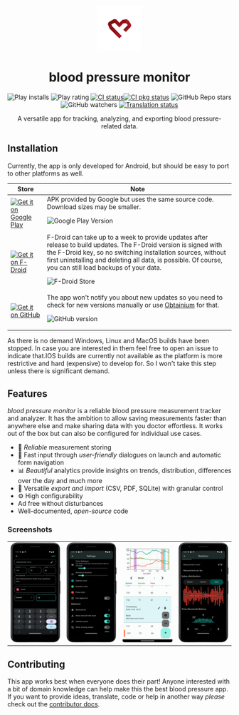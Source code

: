 <div align="center">  
  <img src="https://github.com/NobodyForNothing/blood-pressure-monitor-fl/blob/79b8a2d38703a5ff6d491019ba51b0374c39963a/android/app/src/main/res/drawable/icon.png" width="20%" height="20%"></img>
</div>


<h1 align="center"> blood pressure monitor </h1>
<div align="center">
  <img alt="Play installs" src="https://img.shields.io/endpoint?color=green&logo=google-play&logoColor=green&url=https%3A%2F%2Fplay.cuzi.workers.dev%2Fplay%3Fi%3Dcom.derdilla.bloodPressureApp%26gl%3DUS%26hl%3Den%26l%3DInstalls%26m%3D%24totalinstalls">
  <img alt="Play rating" src="https://img.shields.io/endpoint?color=green&logo=google-play&logoColor=green&url=https%3A%2F%2Fplay.cuzi.workers.dev%2Fplay%3Fi%3Dcom.derdilla.bloodPressureApp%26gl%3DDE%26hl%3Den%26l%3DRating%26m%3D%24rating%2520%25E2%2598%2585%2520">
  <a href="https://github.com/NobodyForNothing/blood-pressure-monitor-fl/actions/workflows/.yml">
    <img src="https://img.shields.io/github/actions/workflow/status/NobodyForNothing/blood-pressure-monitor-fl/.github%2Fworkflows%2Fapp-CI.yml?style=flat&logo=github&label=CI-app" alt="CI status"/><img src="https://img.shields.io/github/actions/workflow/status/NobodyForNothing/blood-pressure-monitor-fl/.github%2Fworkflows%2Fpkg-CI.yml?style=flat&logo=github&label=CI-pkgs" alt="CI pkg status"/></a>
  <img alt="GitHub Repo stars" src="https://img.shields.io/github/stars/NobodyForNothing/blood-pressure-monitor-fl?style=flat&logo=github">
  <img alt="GitHub watchers" src="https://img.shields.io/github/watchers/NobodyForNothing/blood-pressure-monitor-fl?style=flat&logo=github">
  <a href="https://hosted.weblate.org/engage/blood-pressure-monitor-fl/">
    <img src="https://img.shields.io/weblate/progress/blood-pressure-monitor-fl?logo=weblate" alt="Translation status"/></a>
</div>
<p align="center">
  A versatile app for tracking, analyzing, and exporting blood pressure-related data.
</p>

## Installation

Currently, the app is only developed for Android, but should be easy to port to other platforms as well.

Store    |  Note
---------|-------
<a href='https://play.google.com/store/apps/details?id=com.derdilla.bloodPressureApp&pcampaignid=pcampaignidMKT-Other-global-all-co-prtnr-py-PartBadge-Mar2515-1'><img alt='Get it on Google Play' src='https://play.google.com/intl/en_us/badges/static/images/badges/en_badge_web_generic.png'/></a> | APK provided by Google but uses the same source code. Download sizes may be smaller. <p><img alt="Google Play Version" src="https://img.shields.io/endpoint?style=flat&logo=google-play&label=Version&url=https%3A%2F%2Fplay.cuzi.workers.dev%2Fplay%3Fi%3Dcom.derdilla.bloodPressureApp%26gl%3DUS%26hl%3Den%26l%3DAndroid%26m%3D%24version&color=152238"></p>
<a href="https://f-droid.org/packages/com.derdilla.bloodPressureApp"> <img src="https://fdroid.gitlab.io/artwork/badge/get-it-on.png" alt="Get it on F-Droid"></a> | F-Droid can take up to a week to provide updates after release to build updates. The F-Droid version is signed with the F-Droid key, so no switching installation sources, without first uninstalling and deleting all data, is possible. Of course, you can still load backups of your data. <p><img alt="F-Droid Store" src="https://img.shields.io/f-droid/v/com.derdilla.bloodPressureApp?style=flat&logo=fdroid&label=Version&color=152238"></p>
<a href="https://github.com/NobodyForNothing/blood-pressure-monitor-fl/releases/latest"><img alt="Get it on GitHub" src="https://github.com/NobodyForNothing/blood-pressure-monitor-fl/assets/82763757/829c5327-3cf6-4b41-ab10-05133cf11579">| The app won't notify you about new updates so you need to check for new versions manually or use [Obtainium](https://github.com/ImranR98/Obtainium) for that. <p><img alt="GitHub version" src="https://img.shields.io/github/v/release/NobodyForNothing/blood-pressure-monitor-fl?style=flat&logo=github&label=Version&color=152238"></p>

As there is no demand Windows, Linux and MacOS builds have been stopped. In case you are interested in them feel free to open an issue to indicate that.IOS builds are currently not available as the platform is more restrictive and hard (expensive) to develop for. So I won't take this step unless there is significant demand.

## Features
<i>blood pressure monitor</i> is a reliable blood pressure measurement tracker and analyzer. It has the ambition to allow saving measurements faster than anywhere else and make sharing data with you doctor effortless. It works out of the box but can also be configured for individual use cases.

- 📏 <i>Reliable</i> measurement storing
- 🚀 Fast input through <i>user-friendly</i> dialogues on launch and automatic form navigation
- 📊 <i>Beautiful</i> analytics provide insights on trends, distribution, differences over the day and much more
- 📂 Versatile <i>export and import</i> (CSV, PDF, SQLite) with granular control
- ⚙️ High configurability
- Ad free without disturbances
- Well-documented, <i>open-source</i> code

### Screenshots

<table style="width: 100%; border-collapse: collapse;">
  <tr>
    <td><img src="https://github.com/NobodyForNothing/blood-pressure-monitor-fl/blob/main/fastlane/metadata/android/en-US/images/phoneScreenshots/01-example_add.png?raw=true" height="100%" alt="Home"></td>
    <td><img src="https://github.com/NobodyForNothing/blood-pressure-monitor-fl/blob/main/fastlane/metadata/android/en-US/images/phoneScreenshots/03-example_settings.png?raw=true" height="100%" alt="Settings"></td>
  <td><img src="https://github.com/NobodyForNothing/blood-pressure-monitor-fl/blob/main/fastlane/metadata/android/en-US/images/phoneScreenshots/02-example_home.png?raw=true" height="100%" alt="Home"></td>
    <td><img src="https://github.com/NobodyForNothing/blood-pressure-monitor-fl/blob/main/fastlane/metadata/android/en-US/images/phoneScreenshots/04-example_stats.png?raw=true" height="100%" alt="Statistics"></td>
  </tr>
</table>

## Contributing

This app works best when everyone does their part! Anyone interested with a bit of domain knowledge can help make this the best blood pressure app. If you want to provide ideas, translate, code or help in another way *please* check out the [contributor docs](CONTRIBUTING.md).
